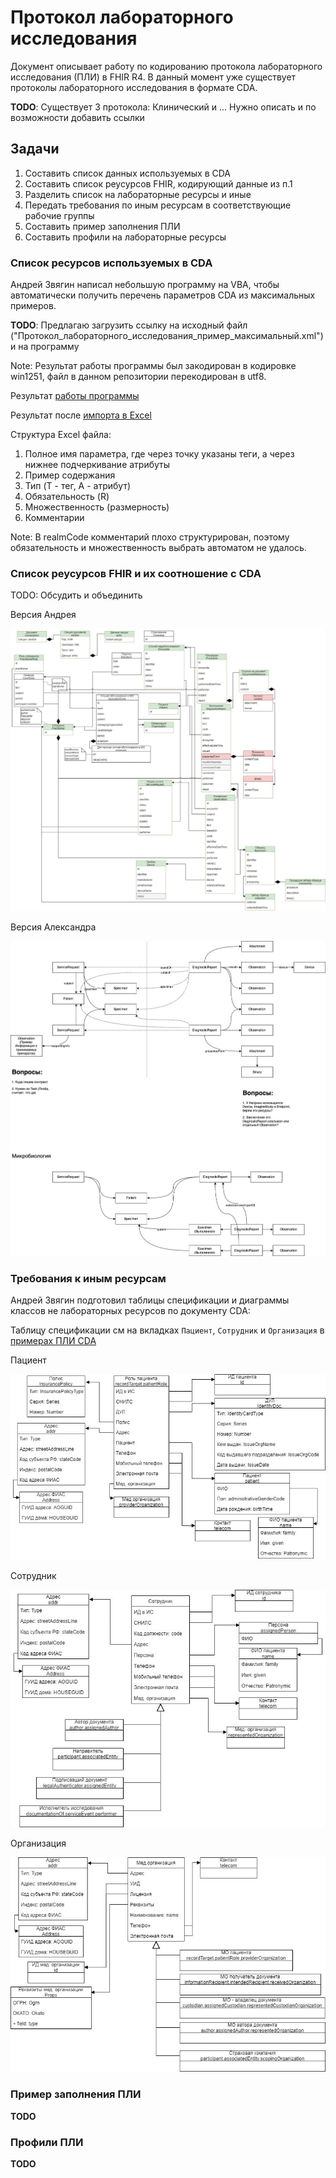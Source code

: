 # Протокол лабораторного исследования

Документ описывает работу по кодированию протокола лабораторного исследования (ПЛИ) в FHIR R4. В данный момент уже существует протоколы лабораторного исследования в формате CDA. 

**TODO**: Существует 3 протокола: Клинический и ... Нужно описать и по возможности добавить ссылки

## Задачи

1. Составить список данных используемых в CDA
2. Составить список реусурсов FHIR, кодирующий данные из п.1
3. Разделить список на лабораторные ресурсы и иные
4. Передать требования по иным ресурсам в соответствующие рабочие группы
5. Составить пример заполнения ПЛИ
6. Составить профили на лабораторные ресурсы

### Список ресурсов используемых в CDA

Андрей Звягин написал небольшую программу на VBA, чтобы автоматически получить перечень параметров CDA из максимальных примеров. 

**TODO**: Предлагаю загрузить ссылку на исходный файл ("Протокол_лабораторного_исследования_пример_максимальный.xml") и на программу

Note: Результат работы программы был закодирован в кодировке win1251, файл в данном репозитории перекодирован в utf8.

Результат [работы программы](assets/CDA_definition.txt)

Результат после [импорта в Excel](assets/Примеры_ПЛИ_CDA.xlsx)

Структура Excel файла:

1. Полное имя параметра, где через точку указаны теги, а через нижнее подчеркивание атрибуты
2. Пример содержания
3. Тип (T - тег, A - атрибут)
4. Обязательность (R)
5. Множественность (размерность)
6. Комментарии

Note: В realmCode комментарий плохо структурирован, поэтому обязательность и множественность выбрать автоматом не удалось.

### Список реусурсов FHIR и их соотношение с CDA

TODO: Обсудить и объединить

Версия Андрея

![CDA-to-FHIR](img/CDA-to-FHIR.jpg)

Версия Александра

![ДфиЩквукК4](img/LabOrderR4.png)

### Требования к иным ресурсам 

Андрей Звягин подготовил таблицы спецификации и диаграммы классов не лабораторных ресурсов по документу CDA:

Таблицу спецификации см на вкладках `Пациент`, `Сотрудник` и `Организация` в [примерах ПЛИ CDA](assets/Примеры_ПЛИ_CDA.xlsx)

Пациент

![Patient](img/Patient.jpeg)

Сотрудник

![Practitioner](img/Practitioner.jpeg)

Организация

![Organization](img/Org.jpeg)

### Пример заполнения ПЛИ

**TODO**

### Профили ПЛИ

**TODO**
